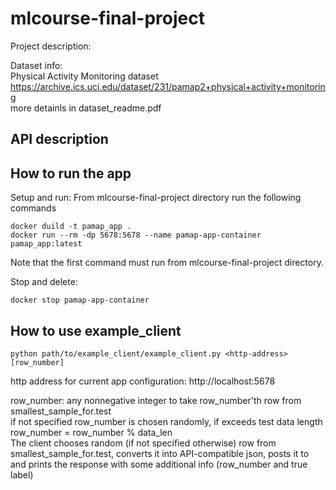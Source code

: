 # mlcourse-final-project

Project description:


Dataset info:<br>
Physical Activity Monitoring dataset<br>
https://archive.ics.uci.edu/dataset/231/pamap2+physical+activity+monitoring<br>
more detainls in dataset_readme.pdf<br>

## API description


## How to run the app
Setup and run:
From mlcourse-final-project directory run the following commands
```
docker duild -t pamap_app .
docker run --rm -dp 5678:5678 --name pamap-app-container pamap_app:latest
```
Note that the first command must run from mlcourse-final-project directory.

Stop and delete:
```
docker stop pamap-app-container
```

## How to use example_client
```
python path/to/example_client/example_client.py <http-address> [row_number]
```
http address for current app configuration: http://localhost:5678

row_number: any nonnegative integer to take row_number'th row from smallest_sample_for.test<br>
if not specified row_number is chosen randomly, if exceeds test data length row_number = row_number % data_len<br>
The client chooses random (if not specified otherwise) row from smallest_sample_for.test, converts it into API-compatible json, posts it to <http-address> and prints the response with some additional info (row_number and true label)